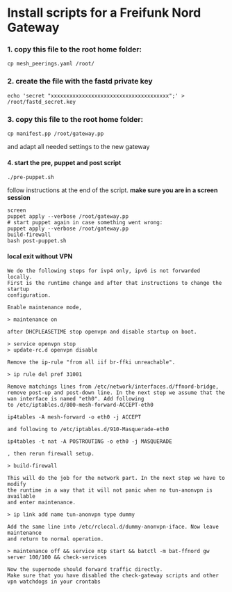 # Install scripts for a Freifunk Nord Gateway


### 1. copy this file to the root home folder:

    cp mesh_peerings.yaml /root/

### 2. create the file with the fastd private key

    echo 'secret "xxxxxxxxxxxxxxxxxxxxxxxxxxxxxxxxxxxxxx";' > /root/fastd_secret.key

### 3. copy this file to the root home folder:

    cp manifest.pp /root/gateway.pp
and adapt all needed settings to the new gateway

#### 4. start the pre, puppet and post script

    ./pre-puppet.sh

follow instructions at the end of the script. **make sure you are in a screen session**

    screen
    puppet apply --verbose /root/gateway.pp
    # start puppet again in case something went wrong:
    puppet apply --verbose /root/gateway.pp
    build-firewall
    bash post-puppet.sh

#### local exit without VPN

    We do the following steps for ivp4 only, ipv6 is not forwarded locally.
    First is the runtime change and after that instructions to change the startup
    configuration.

    Enable maintenance mode,

    > maintenance on
    
    after DHCPLEASETIME stop openvpn and disable startup on boot.

    > service openvpn stop
    > update-rc.d openvpn disable 

    Remove the ip-rule "from all iif br-ffki unreachable".

    > ip rule del pref 31001

    Remove matchings lines from /etc/network/interfaces.d/ffnord-bridge,
    remove post-up and post-down line. In the next step we assume that the
    wan interface is named "eth0". Add following
    to /etc/iptables.d/800-mesh-forward-ACCEPT-eth0

    ip4tables -A mesh-forward -o eth0 -j ACCEPT

    and following to /etc/iptables.d/910-Masquerade-eth0
    
    ip4tables -t nat -A POSTROUTING -o eth0 -j MASQUERADE

    , then rerun firewall setup.

    > build-firewall

    This will do the job for the network part. In the next step we have to modify
    the runtime in a way that it will not panic when no tun-anonvpn is available
    and enter maintenance.

    > ip link add name tun-anonvpn type dummy

    Add the same line into /etc/rclocal.d/dummy-anonvpn-iface. Now leave maintenance
    and return to normal operation.

    > maintenance off && service ntp start && batctl -m bat-ffnord gw server 100/100 && check-services

    Now the supernode should forward traffic directly.
    Make sure that you have disabled the check-gateway scripts and other vpn watchdogs in your crontabs


